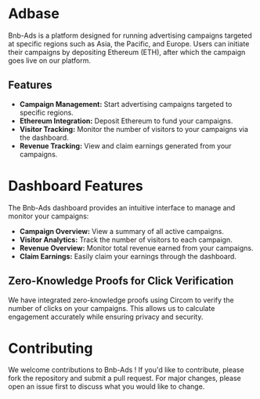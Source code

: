# Adbase

Bnb-Ads is a platform designed for running advertising campaigns targeted at specific regions such as Asia, the Pacific, and Europe. Users can initiate their campaigns by depositing Ethereum (ETH), after which the campaign goes live on our platform.

## Features

- **Campaign Management:** Start advertising campaigns targeted to specific regions.
- **Ethereum Integration:** Deposit Ethereum to fund your campaigns.
- **Visitor Tracking:** Monitor the number of visitors to your campaigns via the dashboard.
- **Revenue Tracking:** View and claim earnings generated from your campaigns.

# Dashboard Features

The Bnb-Ads  dashboard provides an intuitive interface to manage and monitor your campaigns:

- **Campaign Overview:** View a summary of all active campaigns.
- **Visitor Analytics:** Track the number of visitors to each campaign.
- **Revenue Overview:** Monitor total revenue earned from your campaigns.
- **Claim Earnings:** Easily claim your earnings through the dashboard.



## Zero-Knowledge Proofs for Click Verification

We have integrated zero-knowledge proofs using Circom to verify the number of clicks on your campaigns. This allows us to calculate engagement accurately while ensuring privacy and security.

# Contributing

We welcome contributions to Bnb-Ads ! If you'd like to contribute, please fork the repository and submit a pull request. For major changes, please open an issue first to discuss what you would like to change.

